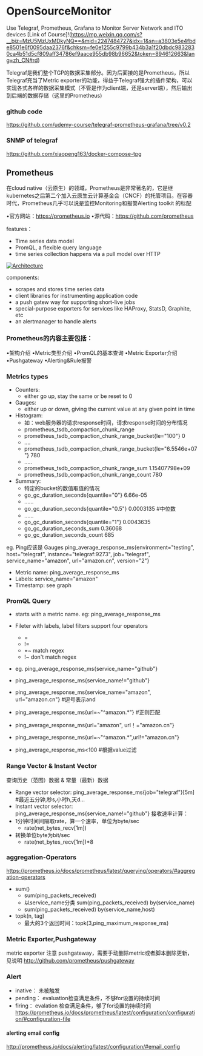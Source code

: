# OpenSourceMonitor
Use Telegraf, Prometheus, Grafana to Monitor Server Network and ITO devices
[Link of Course]!(https://mp.weixin.qq.com/s?__biz=MzU5MzUxMDkyNQ==&mid=2247484727&idx=1&sn=a3803e5e4fbde8501e6f0095daa2376f&chksm=fe0e1255c9799b434b3a1f20dbdc9832830ca4b51d5cf809aff34786ef9aace955db98b96652&token=894612663&lang=zh_CN#rd)

Telegraf是我们整个TGP的数据采集部分。因为后面接的是Prometheus，所以Telegraf充当了Metric exporter的功能，得益于Telegraf强大的插件架构，可以实现各式各样的数据采集模式（不管是作为client端，还是server端），然后输出到后端的数据存储（这里的Prometheus)



### github code
https://github.com/udemy-course/telegraf-prometheus-grafana/tree/v0.2


### SNMP of telegraf
https://github.com/xiaopeng163/docker-compose-tpg


## Prometheus

在cloud native（云原生）的领域，Prometheus是非常著名的，它是继kubernetes之后第二个加入云原生云计算基金会（CNCF）的托管项目。在容器时代，Prometheus几乎可以说是监控Monitoring和报警Alerting toolkit 的标配

•官方网站：https://prometheus.io
•源代码：https://github.com/prometheus

features：
* Time series data model
* PromQL, a flexible query language
* time series collection happens via a pull model over HTTP

[![Architecture](https://prometheus.io/assets/architecture.png)](https://prometheus.io/docs/introduction/overview/#architecture)


components:
* scrapes and stores time series data
* client libraries for instrumenting application code
* a push gatew way for supporting short-live jobs
* special-purpose exporters for services like HAProxy, StatsD, Graphite, etc
* an alertmanager to handle alerts




### Prometheus的内容主要包括：

•架构介绍
•Metric类型介绍
•PromQL的基本查询
•Metric Exporter介绍
•Pushgateway
•Alerting&Rule报警

### Metrics types
* Counters: 
    * either go up, stay the same or be reset to 0
* Gauges:
    * either up or down, giving the current value at any given point in time
* Histogram:
    * 如：web服务器的请求response时间，请求response时间的分布情况
    * prometheus_tsdb_compaction_chunk_range
    * prometheus_tsdb_compaction_chunk_range_bucket{le="100"} 0
    * ....
    * prometheus_tsdb_compaction_chunk_range_bucket{le="6.5546e+07"} 780
    * .....
    * prometheus_tsdb_compaction_chunk_range_sum 1.15407798e+09
    * prometheus_tsdb_compaction_chunk_range_count 780
* Summary:
    * 特定的bucket的数值取值的情况
    * go_gc_duration_seconds{quantile="0"} 6.66e-05
    * ......
    * go_gc_duration_seconds{quantile="0.5"} 0.0003135 #中位数
    * ......
    * go_gc_duration_seconds{quantile="1"} 0.0043635
    * go_gc_duration_seconds_sum 0.36068
    * go_gc_duration_seconds_count 685


eg. Ping应该是 Gauges
ping_average_response_ms{environment="testing", host="telegraf", instance="telegraf:9273", job="telegraf", service_name="amazon", url="amazon.cn", version="2"}
* Metric name: ping_average_response_ms
* Labels: service_name="amazon"
* Timestamp: see graph


### PromQL Query
* starts with a metric name. eg: ping_average_response_ms
* Fileter with labels, label filters support four operators
    * =
    * !=
    * =~ match regex
    * !~ don't match regex
    

* eg. ping_average_response_ms{service_name="github"}
* ping_average_response_ms{service_name!="github"}
* ping_average_response_ms{service_name="amazon", url="amazon.cn"} #逗号表示and
* ping_average_response_ms{url=~"^amazon.*"} #正则匹配
* ping_average_response_ms{url="amazon", url！="amazon.cn"}
* ping_average_response_ms{url=~"^amazon.*",url!="amazon.cn"}
* ping_average_response_ms<100 #根据value过滤

### Range Vector & Instant Vector
查询历史（范围）数据  &  常量（最新）数据
* Range vector selector: ping_average_response_ms{job="telegraf"}[5m] #最近五分钟,秒s,小时h,天d...
* Instant vector selector: ping_average_response_ms{service_name!="github"}
接收速率计算：
* 1分钟时间间隔取rate，算一个速率，单位为byte/sec
    * rate(net_bytes_recv[1m])
* 转换单位byte为bit/sec
    * rate(net_bytes_recv[1m])*8

### aggregation-Operators
https://prometheus.io/docs/prometheus/latest/querying/operators/#aggregation-operators
* sum()
    * sum(ping_packets_received)
    * 以service_name分类 sum(ping_packets_received) by(service_name)
    * sum(ping_packets_received) by(service_name,host)
* topk(n, tag)
    * 最大的3个返回时间：topk(3,ping_maximum_response_ms)


### Metric Exporter,Pushgateway
metric exporter
注意 pushgateway，需要手动删除metric或者脚本删除更新，见说明
http://github.com/prometheus/pushgateway 


### Alert
* inative： 未被触发
* pending： evaluation检查满足条件，不够for设置的持续时间
* firing： evalation 检查满足条件，够了for设置的持续时间
https://prometheus.io/docs/prometheus/latest/configuration/configuration/#configuration-file

#### alerting email config
http://prometheus.io/docs/alerting/latest/configuration/#email_config
